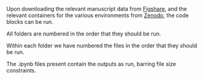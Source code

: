 Upon downloading the relevant manuscript data from [Figshare](https://figshare.com/s/95f4bc6a9a377caa7f36), and the relevant containers for the various environments from [Zenodo](https://zenodo.org/records/14611122?preview=1&token=eyJhbGciOiJIUzUxMiJ9.eyJpZCI6IjExMDE5Nzc1LTU5ZWYtNDhmOC05OTRmLWI0ODk3ZTNhMTFlZSIsImRhdGEiOnt9LCJyYW5kb20iOiJlMjVmZjA0NjE2MjdjNTlkM2JhMmY1OTk1ZmRlMjJkZiJ9.citC-oXKViif561jdRCO87Mz21W89iXE4YMLhDUBkoTvz4FgX5O71lDWrAxwmFoo9mQtAKyFj8e93oUU18jeHg), the code blocks can be run.

All folders are numbered in the order that they should be run.

Within each folder we have numbered the files in the order that they should be run.

The .ipynb files present contain the outputs as run, barring file size constraints.
